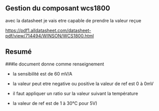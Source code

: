 ## Gestion du composant wcs1800

avec la datasheet je vais etre capable de prendre la valeur reçue


https://pdf1.alldatasheet.com/datasheet-pdf/view/714494/WINSON/WCS1800.html

## Resumé
###le document donne comme renseignement
- la sensibilité est de 60 mV/A
- la valeur peut etre negative ou positive la valeur de ref est 0 à 0mV

- il faut appliquer un ratio sur la valeur suivant la température 
- la valeur de ref est de 1 à 30°C pour 5V)



